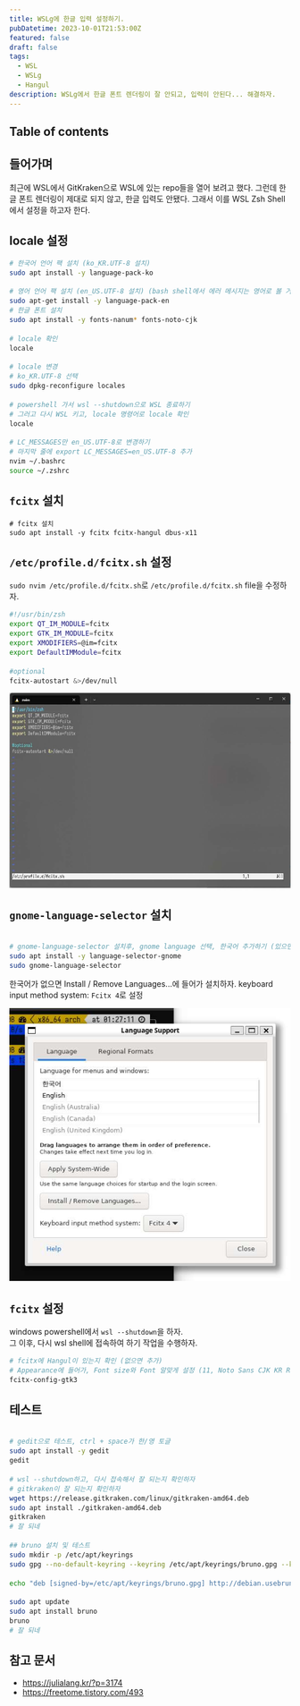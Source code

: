 ```yaml
---
title: WSLg에 한글 입력 설정하기.
pubDatetime: 2023-10-01T21:53:00Z
featured: false
draft: false
tags:
  - WSL
  - WSLg
  - Hangul
description: WSLg에서 한글 폰트 렌더링이 잘 안되고, 입력이 안된다... 해결하자.
---
```


## Table of contents

## 들어가며

최근에 WSL에서 GitKraken으로 WSL에 있는 repo들을 열어 보려고 했다.
그런데 한글 폰트 렌더링이 제대로 되지 않고, 한글 입력도 안됐다.
그래서 이를 WSL Zsh Shell에서 설정을 하고자 한다.

## locale 설정

```zsh
# 한국어 언어 팩 설치 (ko_KR.UTF-8 설치)
sudo apt install -y language-pack-ko

# 영어 언어 팩 설치 (en_US.UTF-8 설치) (bash shell에서 에러 메시지는 영어로 볼 거임)
sudo apt-get install -y language-pack-en
# 한글 폰트 설치
sudo apt install -y fonts-nanum* fonts-noto-cjk

# locale 확인
locale

# locale 변경
# ko_KR.UTF-8 선택
sudo dpkg-reconfigure locales

# powershell 가서 wsl --shutdown으로 WSL 종료하기
# 그러고 다시 WSL 키고, locale 명령어로 locale 확인
locale

# LC_MESSAGES만 en_US.UTF-8로 변경하기
# 마지막 줄에 export LC_MESSAGES=en_US.UTF-8 추가
nvim ~/.bashrc
source ~/.zshrc
```

## `fcitx` 설치

```
# fcitx 설치
sudo apt install -y fcitx fcitx-hangul dbus-x11
```

## `/etc/profile.d/fcitx.sh` 설정

`sudo nvim /etc/profile.d/fcitx.sh`로 `/etc/profile.d/fcitx.sh` file을 수정하자.

```zsh
#!/usr/bin/zsh
export QT_IM_MODULE=fcitx
export GTK_IM_MODULE=fcitx
export XMODIFIERS=@im=fcitx
export DefaultIMModule=fcitx

#optional
fcitx-autostart &>/dev/null
```

![](/src/assets/image/install-hangul-input-method-on-wslg-1698338240755.jpeg)

## `gnome-language-selector` 설치

```zsh

# gnome-language-selector 설치후, gnome language 선택, 한국어 추가하기 (있으면 냅두기)
sudo apt install -y language-selector-gnome
sudo gnome-language-selector
```

한국어가 없으면 Install / Remove Languages...에 들어가 설치하자.
keyboard input method system: `Fcitx 4`로 설정

![](/src/assets/image/install-hangul-input-method-on-wslg-1698337781758.jpeg)

## `fcitx` 설정

windows powershell에서 `wsl --shutdown`을 하자.  
그 이후, 다시 wsl shell에 접속하여 하기 작업을 수행하자.

```zsh
# fcitx에 Hangul이 있는지 확인 (없으면 추가)
# Appearance에 들어가, Font size와 Font 알맞게 설정 (11, Noto Sans CJK KR Regular로 함)
fcitx-config-gtk3
```

## 테스트

```zsh

# gedit으로 테스트, ctrl + space가 한/영 토글
sudo apt install -y gedit
gedit

# wsl --shutdown하고, 다시 접속해서 잘 되는지 확인하자
# gitkraken이 잘 되는지 확인하자
wget https://release.gitkraken.com/linux/gitkraken-amd64.deb
sudo apt install ./gitkraken-amd64.deb
gitkraken
# 잘 되네

## bruno 설치 및 테스트
sudo mkdir -p /etc/apt/keyrings
sudo gpg --no-default-keyring --keyring /etc/apt/keyrings/bruno.gpg --keyserver keyserver.ubuntu.com --recv-keys 9FA6017ECABE0266

echo "deb [signed-by=/etc/apt/keyrings/bruno.gpg] http://debian.usebruno.com/ bruno stable" | sudo tee /etc/apt/sources.list.d/bruno.list

sudo apt update
sudo apt install bruno
bruno
# 잘 되네
```

## 참고 문서

- <https://julialang.kr/?p=3174>
- <https://freetome.tistory.com/493>
